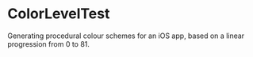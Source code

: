 ColorLevelTest
==============

Generating procedural colour schemes for an iOS app, based on a linear progression from 0 to 81.
